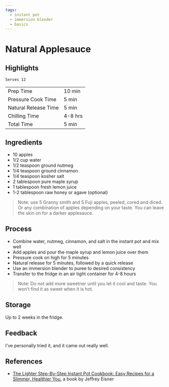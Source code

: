 ```yaml
---
tags:
  - instant pot
  - immersion blender
  - basics
---
```


# Natural Applesauce

## Highlights

`Serves 12`

| | |
|----|-----|
| Prep Time             | 10 min  |
| Pressure Cook Time    | 5 min   |
| Natural Release Time  | 5 min   |
| Chilling Time         | 4-8 hrs |
| Total Time            | 5 min   |

## Ingredients

* 10 apples
* 1/2 cup water
* 1/2 teaspoon ground nutmeg
* 1/4 teaspoon ground cinnamon
* 1/4 teaspoon kosher salt
* 2 tablespoon pure maple syrup
* 1 tablespoon fresh lemon juice
* 1-2 tablespoon raw honey or agave (optional)

> Note: use 5 Granny smith and 5 Fuji apples, peeled, cored and diced. Or any combination of apples depending on your taste. You can leave the skin on for a darker applesauce.

## Process

* Combine water, nutmeg, cinnamon, and salt in the instant pot and mix well
* Add apples and pour the maple syrup and lemon juice over them
* Pressure cook on high for 5 minutes
* Natural release for 5 minutes, followed by a quick release
* Use an immersion blender to puree to desired consistency
* Transfer to the fridge in an air tight container for 4-8 hours

> Note: Do not add more sweetner until you let it cool and taste. You won't find it as sweet when it is hot.

## Storage

Up to 2 weeks in the fridge.

## Feedback

I've personally tried it, and it came out really well.

## References

* [The Lighter Step-By-Step Instant Pot Cookbook: Easy Recipes for a Slimmer, Healthier You](https://www.amazon.com/Lighter-Step-Step-Instant-Cookbook/dp/031670637X/), a book by Jeffrey Eisner

